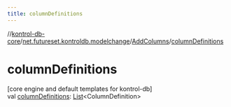 ```yaml
---
title: columnDefinitions
---
```

//[kontrol-db-core](../../../index.html)/[net.futureset.kontroldb.modelchange](../index.html)/[AddColumns](index.html)/[columnDefinitions](column-definitions.html)



# columnDefinitions



[core engine and default templates for kontrol-db]\
val [columnDefinitions](column-definitions.html): [List](https://kotlinlang.org/api/latest/jvm/stdlib/kotlin.collections/-list/index.html)&lt;ColumnDefinition&gt;




